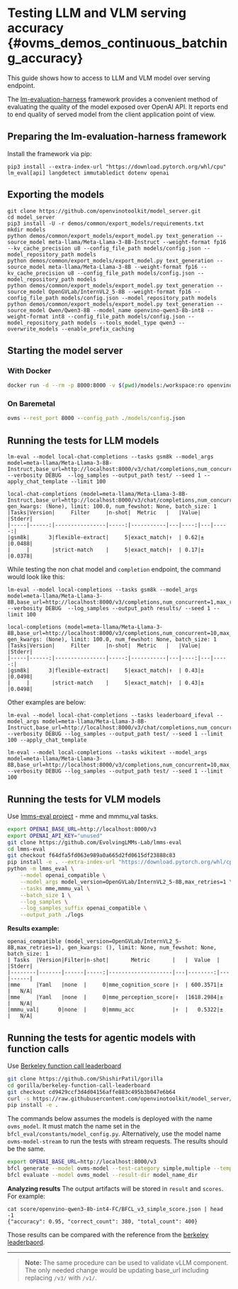 # Testing LLM and VLM serving accuracy {#ovms_demos_continuous_batching_accuracy}

This guide shows how to access to LLM and VLM model over serving endpoint. 

The [lm-evaluation-harness](https://github.com/EleutherAI/lm-evaluation-harness) framework provides a convenient method of evaluating the quality of the model exposed over OpenAI API.
It reports end to end quality of served model from the client application point of view. 

## Preparing the lm-evaluation-harness framework 

Install the framework via pip:
```console
pip3 install --extra-index-url "https://download.pytorch.org/whl/cpu" lm_eval[api] langdetect immutabledict dotenv openai
```

## Exporting the models
```console
git clone https://github.com/openvinotoolkit/model_server.git
cd model_server
pip3 install -U -r demos/common/export_models/requirements.txt
mkdir models 
python demos/common/export_models/export_model.py text_generation --source_model meta-llama/Meta-Llama-3-8B-Instruct --weight-format fp16 --kv_cache_precision u8 --config_file_path models/config.json --model_repository_path models
python demos/common/export_models/export_model.py text_generation --source_model meta-llama/Meta-Llama-3-8B --weight-format fp16 --kv_cache_precision u8 --config_file_path models/config.json --model_repository_path models
python demos/common/export_models/export_model.py text_generation --source_model OpenGVLab/InternVL2_5-8B --weight-format fp16 --config_file_path models/config.json --model_repository_path models
python demos/common/export_models/export_model.py text_generation --source_model Qwen/Qwen3-8B --model_name openvino-qwen3-8b-int8 --weight-format int8 --config_file_path models/config.json --model_repository_path models --tools_model_type qwen3 --overwrite_models --enable_prefix_caching
```

## Starting the model server

### With Docker
```bash
docker run -d --rm -p 8000:8000 -v $(pwd)/models:/workspace:ro openvino/model_server:latest --rest_port 8000 --config_path /workspace/config.json
```

### On Baremetal
```bat
ovms --rest_port 8000 --config_path ./models/config.json
```

## Running the tests for LLM models

```console
lm-eval --model local-chat-completions --tasks gsm8k --model_args model=meta-llama/Meta-Llama-3-8B-Instruct,base_url=http://localhost:8000/v3/chat/completions,num_concurrent=1,max_retries=3,tokenized_requests=False --verbosity DEBUG  --log_samples --output_path test/ --seed 1 --apply_chat_template --limit 100

local-chat-completions (model=meta-llama/Meta-Llama-3-8B-Instruct,base_url=http://localhost:8000/v3/chat/completions,num_concurrent=10,max_retries=3,tokenized_requests=False), gen_kwargs: (None), limit: 100.0, num_fewshot: None, batch_size: 1
|Tasks|Version|     Filter     |n-shot|  Metric   |   |Value|   |Stderr|
|-----|------:|----------------|-----:|-----------|---|----:|---|-----:|
|gsm8k|      3|flexible-extract|     5|exact_match|↑  | 0.62|±  |0.0488|
|     |       |strict-match    |     5|exact_match|↑  | 0.17|±  |0.0378|
```

While testing the non chat model and `completion` endpoint, the command would look like this:

```console
lm-eval --model local-completions --tasks gsm8k --model_args model=meta-llama/Meta-Llama-3-8B,base_url=http://localhost:8000/v3/completions,num_concurrent=1,max_retries=3,tokenized_requests=False --verbosity DEBUG  --log_samples --output_path results/ --seed 1 --limit 100

local-completions (model=meta-llama/Meta-Llama-3-8B,base_url=http://localhost:8000/v3/completions,num_concurrent=10,max_retries=3,tokenized_requests=False), gen_kwargs: (None), limit: 100.0, num_fewshot: None, batch_size: 1
|Tasks|Version|     Filter     |n-shot|  Metric   |   |Value|   |Stderr|
|-----|------:|----------------|-----:|-----------|---|----:|---|-----:|
|gsm8k|      3|flexible-extract|     5|exact_match|↑  | 0.43|±  |0.0498|
|     |       |strict-match    |     5|exact_match|↑  | 0.43|±  |0.0498|
```

Other examples are below:

```console
lm-eval --model local-chat-completions --tasks leaderboard_ifeval --model_args model=meta-llama/Meta-Llama-3-8B-Instruct,base_url=http://localhost:8000/v3/chat/completions,num_concurrent=10,max_retries=3,tokenized_requests=False --verbosity DEBUG --log_samples --output_path test/ --seed 1 --limit 100 --apply_chat_template  
```

```console
lm-eval --model local-completions --tasks wikitext --model_args model=meta-llama/Meta-Llama-3-8B,base_url=http://localhost:8000/v3/completions,num_concurrent=10,max_retries=3,tokenized_requests=False --verbosity DEBUG --log_samples --output_path test/ --seed 1 --limit 100
```

## Running the tests for VLM models

Use [lmms-eval project](https://github.com/EvolvingLMMs-Lab/lmms-eval) - mme and mmmu_val tasks. 

```bash
export OPENAI_BASE_URL=http://localhost:8000/v3
export OPENAI_API_KEY="unused"
git clone https://github.com/EvolvingLMMs-Lab/lmms-eval
cd lmms-eval
git checkout f64dfa5fd063e989a0a665d2fd0615df23888c83
pip install -e . --extra-index-url "https://download.pytorch.org/whl/cpu"
python -m lmms_eval \
    --model openai_compatible \
    --model_args model_version=OpenGVLab/InternVL2_5-8B,max_retries=1 \
    --tasks mme,mmmu_val \
    --batch_size 1 \
    --log_samples \
    --log_samples_suffix openai_compatible \
    --output_path ./logs
```

**Results example:**

```text
openai_compatible (model_version=OpenGVLab/InternVL2_5-8B,max_retries=1), gen_kwargs: (), limit: None, num_fewshot: None, batch_size: 1
| Tasks  |Version|Filter|n-shot|       Metric       |   |  Value  |   |Stderr|
|--------|-------|------|-----:|--------------------|---|--------:|---|------|
|mme     |Yaml   |none  |     0|mme_cognition_score |↑  | 600.3571|±  |   N/A|
|mme     |Yaml   |none  |     0|mme_perception_score|↑  |1618.2984|±  |   N/A|
|mmmu_val|      0|none  |     0|mmmu_acc            |↑  |   0.5322|±  |   N/A|

```


## Running the tests for agentic models with function calls

Use [Berkeley function call leaderboard ](https://github.com/ShishirPatil/gorilla/tree/main/berkeley-function-call-leaderboard)


```bash
git clone https://github.com/ShishirPatil/gorilla
cd gorilla/berkeley-function-call-leaderboard
git checkout cd9429ccf3d4d04156affe883c495b3b047e6b64
curl -s https://raw.githubusercontent.com/openvinotoolkit/model_server/refs/heads/main/demos/continuous_batching/accuracy/gorilla.patch | git apply -v
pip install -e . 
```
The commands below assumes the models is deployed with the name `ovms_model`. It must match the name set in the `bfcl_eval/constants/model_config.py`.
Alternatively, use the model name `ovms-model-stream` to run the tests with stream requests. The results should be the same.
```bash
export OPENAI_BASE_URL=http://localhost:8000/v3
bfcl generate --model ovms-model --test-category simple,multiple --temperature 0.0 --num-threads 100 -o --result-dir model_name_dir
bfcl evaluate --model ovms_model --result-dir model_name_dir 
```

**Analyzing results**
The output artifacts will be stored in `result` and `scores`. For example:

```text
cat score/openvino-qwen3-8b-int4-FC/BFCL_v3_simple_score.json | head -1
{"accuracy": 0.95, "correct_count": 380, "total_count": 400}
```
Those results can be compared with the reference from the [berkeley leaderbaord](https://gorilla.cs.berkeley.edu/leaderboard.html#leaderboard).

---

> **Note:** The same procedure can be used to validate vLLM component. The only needed change would be updating base_url including replacing `/v3/` with `/v1/`.  



